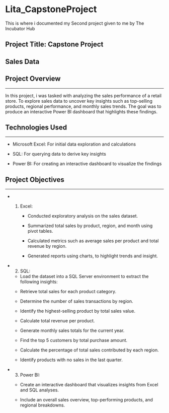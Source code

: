 # Lita_CapstoneProject
This is where i documented my Second project given to me by The Incubator Hub 

## Project Title: Capstone Project 
## Sales Data
## Project Overview
---
In this project, i was tasked with analyzing the sales performance of a retail store. 
To explore sales data to uncover key insights such as top-selling products, regional 
performance, and monthly sales trends. The goal was to produce an interactive Power BI 
dashboard that highlights these findings.

## Technologies Used
---
- Microsoft Excel: For initial data exploration and calculations

- SQL: For querying data to derive key insights

- Power BI: For creating an interactive dashboard to visualize the findings

## Project Objectives
---
- 1. Excel:

     - Conducted exploratory analysis on the sales dataset.

     - Summarized total sales by product, region, and month using pivot tables.

     - Calculated metrics such as average sales per product and total revenue by region.

     - Generated reports using charts, to highlight trends and insight.

- 2. SQL:

    * Load the dataset into a SQL Server environment to extract the following insights:

    - Retrieve total sales for each product category.

    - Determine the number of sales transactions by region.

    - Identify the highest-selling product by total sales value.

    - Calculate total revenue per product.

    - Generate monthly sales totals for the current year.

    - Find the top 5 customers by total purchase amount.

    - Calculate the percentage of total sales contributed by each region.

    - Identify products with no sales in the last quarter.

- 3. Power BI:

    - Create an interactive dashboard that visualizes insights from Excel and SQL analyses.

    - Include an overall sales overview, top-performing products, and regional breakdowns.



